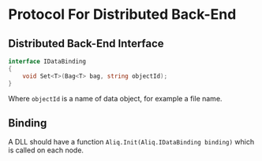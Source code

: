 # Protocol For Distributed Back-End

## Distributed Back-End Interface

```cs
interface IDataBinding
{
	void Set<T>(Bag<T> bag, string objectId);
}
```

Where `objectId` is a name of data object, for example a file name.

## Binding

A DLL should have a function `Aliq.Init(Aliq.IDataBinding binding)` which is called on each node.
